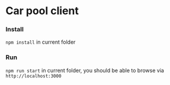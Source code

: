 # Car pool client
### Install
`npm install` in current folder
### Run
`npm run start` in current folder, you should be able to browse via `http://localhost:3000`
